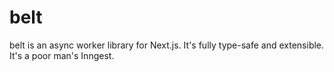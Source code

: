 # belt
belt is an async worker library for Next.js. It's fully type-safe and extensible. It's a poor man's Inngest.